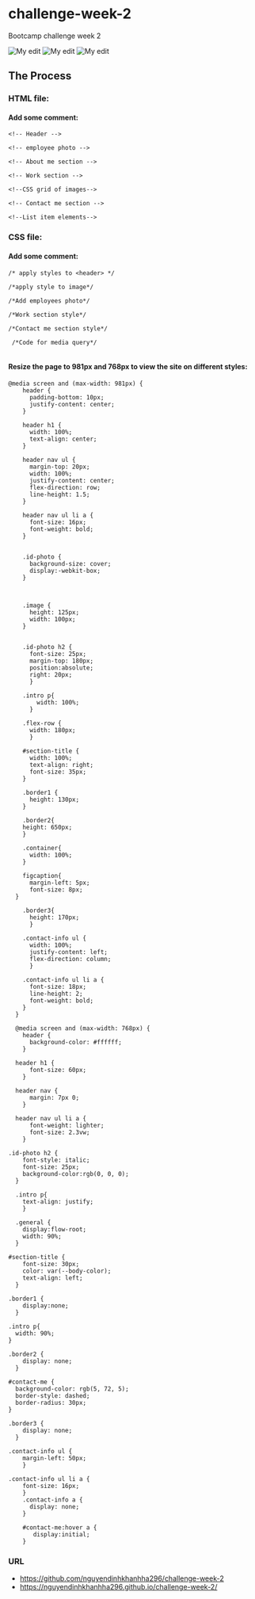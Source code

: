 # challenge-week-2
Bootcamp challenge week 2

![My edit](/02-Challenge/Assets/images/2022-06-23-02-39-nguyendinhkhanhha296.github.io.png)
![My edit](https://github.com/nguyendinhkhanhha296/challenge-week-2/blob/main/02-Challenge/Assets/images/screencapture-nguyendinhkhanhha296-github-io-challenge-week-2-2022-06-23-02_46_16.png)
![My edit](https://github.com/nguyendinhkhanhha296/challenge-week-2/blob/main/02-Challenge/Assets/images/screencapture-nguyendinhkhanhha296-github-io-challenge-week-2-2022-06-23-02_47_13.png)

## The Process

### HTML file: 
#### Add some comment:
```
<!-- Header -->

<!-- employee photo -->

<!-- About me section -->

<!-- Work section -->

<!--CSS grid of images-->

<!-- Contact me section -->

<!--List item elements-->

``` 

### CSS file:
#### Add some comment:
```
/* apply styles to <header> */

/*apply style to image*/

/*Add employees photo*/

/*Work section style*/

/*Contact me section style*/

 /*Code for media query*/
 
 ```
  
#### Resize the page to 981px and 768px to view the site on different styles:

```
@media screen and (max-width: 981px) {
    header {
      padding-bottom: 10px;
      justify-content: center;
    }
  
    header h1 {
      width: 100%;
      text-align: center;
    }
  
    header nav ul {
      margin-top: 20px;
      width: 100%;
      justify-content: center;
      flex-direction: row;
      line-height: 1.5;
    }
  
    header nav ul li a {
      font-size: 16px;
      font-weight: bold;
    }
    

    .id-photo {
      background-size: cover;
      display:-webkit-box;
    }

    

    .image {
      height: 125px;
      width: 100px;
    }
     
    
    .id-photo h2 {      
      font-size: 25px;
      margin-top: 180px;
      position:absolute;
      right: 20px;
      } 

    .intro p{
        width: 100%;
      }
      
    .flex-row { 
      width: 180px;
      }

    #section-title {
      width: 100%;
      text-align: right;
      font-size: 35px;
    }

    .border1 {      
      height: 130px;     
    }

    .border2{
    height: 650px;     
    }  

    .container{
      width: 100%;
    }
    
    figcaption{
      margin-left: 5px;
      font-size: 8px;
  }
    
    .border3{
      height: 170px;
      }

    .contact-info ul {     
      width: 100%;
      justify-content: left;
      flex-direction: column;      
      }
  
    .contact-info ul li a {
      font-size: 18px;
      line-height: 2;  
      font-weight: bold;
    }
  }

  @media screen and (max-width: 768px) {
    header {
      background-color: #ffffff;
    }
  
  header h1 {
      font-size: 60px;
    }
  
  header nav {
      margin: 7px 0;
    }
  
  header nav ul li a {
      font-weight: lighter;
      font-size: 2.3vw;
    }
     
.id-photo h2 {
    font-style: italic;
    font-size: 25px; 
    background-color:rgb(0, 0, 0);
  }

  .intro p{
    text-align: justify;
    }

  .general {
    display:flow-root; 
    width: 90%;
  }
   
#section-title {
    font-size: 30px;
    color: var(--body-color);
    text-align: left;
  }
  
.border1 {
    display:none;
  }

.intro p{
  width: 90%;
}
  
.border2 {
    display: none;
  }

#contact-me {
  background-color: rgb(5, 72, 5);
  border-style: dashed;
  border-radius: 30px;
}
  
.border3 {
    display: none;
  }
  
.contact-info ul {
    margin-left: 50px;
    }
  
.contact-info ul li a {
    font-size: 16px;
    }
    .contact-info a {
      display: none;
    }
    
    #contact-me:hover a {
       display:initial;    
    }

```
### URL
* https://github.com/nguyendinhkhanhha296/challenge-week-2
* https://nguyendinhkhanhha296.github.io/challenge-week-2/

